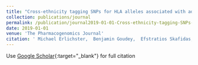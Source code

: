 ```yaml
---
title: "Cross-ethnicity tagging SNPs for HLA alleles associated with adverse drug reaction"
collection: publications/journal
permalink: /publication/journal2019-01-01-Cross-ethnicity-tagging-SNPs-for-HLA-alleles-associated-with-adverse-drug-reaction
date: 2019-01-01
venue: 'The Pharmacogenomics Journal'
citation: ' Michael Erlichster,  Benjamin Goudey,  Efstratios Skafidas,  Patrick Kwan, &quot;Cross-ethnicity tagging SNPs for HLA alleles associated with adverse drug reaction.&quot; The Pharmacogenomics Journal, 2019.'
---
```

Use [Google Scholar](https://scholar.google.com/scholar?q=Cross+ethnicity+tagging+SNPs+for+HLA+alleles+associated+with+adverse+drug+reaction){:target="_blank"} for full citation